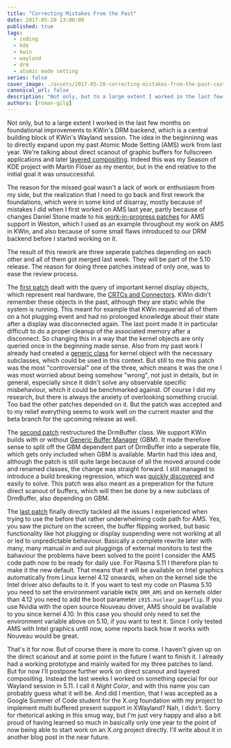 ```yaml
---
title: "Correcting Mistakes From the Past"
date: 2017-05-20 13:00:00
published: true
tags:
  - coding
  - kde
  - kwin
  - wayland
  - drm
  - atomic mode setting
series: false
cover_image: ./assets/2017-05-20-correcting-mistakes-from-the-past-castle-bravo-blast.jpg
canonical_url: false
description: "Not only, but to a large extent I worked in the last few months on foundational improvements to KWin's DRM backend, which is a central building block of KWin's Wayland session."
authors: [roman-gilg]
---
```

Not only, but to a large extent I worked in the last few months on foundational improvements to KWin's DRM backend, which is a central building block of KWin's Wayland session. The idea in the beginninng was to directly expand upon my past Atomic Mode Setting (AMS) work from last year. We're talking about direct scanout of graphic buffers for fullscreen applications and later [layered compositing][mg-layered]. Indeed this was my Season of KDE project with Martin Flöser as my mentor, but in the end relative to the initial goal it was unsuccessful.

The reason for the missed goal wasn't a lack of work or enthusiasm from my side, but the realization that I need to go back and first rework the foundations, which were in some kind of disarray, mostly because of mistakes I did when I first worked on AMS last year, partly because of changes Daniel Stone made to his [work-in-progress patches][daniels-amsphab] for AMS support in Weston, which I used as an example throughout my work on AMS in KWin, and also because of some small flaws introduced to our DRM backend before I started working on it.

The result of this rework are three seperate patches depending on each other and all of them got merged last week. They will be part of the 5.10 release. The reason for doing three patches instead of only one, was to ease the review process.

The [first patch][phab-d5118] dealt with the query of important kernel display objects, which represent real hardware, the [CRTCs and Connectors][wiki-displaycontrollers]. KWin didn't remember these objects in the past, although they are static while the system is running. This meant for example that KWin requeried all of them on a hot plugging event and had no prolonged knowledge about their state after a display was disconnected again. The last point made it in particular difficult to do a proper cleanup of the associated memory after a disconnect. So changing this in a way that the kernel objects are only queried once in the beginning made sense. Also from my past work I already had created a [generic class][kwincode-drm-object] for kernel object with the necessary subclasses, which could be used in this context. But still to me this patch was the most "controversial" one of the three, which means it was the one I was most worried about being somehow "wrong", not just in details, but in general, especially since it didn't solve any observable specific misbehaviour, which it could be benchmarked against. Of course I did my research, but there is always the anxiety of overlooking something crucial. Too bad the other patches depended on it. But the patch was accepted and to my relief everything seems to work well on the current master and the beta branch for the upcoming release as well.

The [second patch][phab-d5179] restructured the DrmBuffer class. We support KWin builds with or without [Generic Buffer Manager][mesacode-gbm] (GBM). It made therefore sense to split off the GBM dependent part of DrmBuffer into a seperate file, which gets only included when GBM is available. Martin had this idea and, although the patch is still quite large because of all the moved around code and renamed classes, the change was straight forward. I still managed to introduce a build breaking regression, which was [quickly discovered][bug-379732] and easily to solve. This patch was also meant as a preperation for the future direct scanout of buffers, which will then be done by a new subclass of DrmBuffer, also depending on GBM.

The [last patch][phab-d5179] finally directly tackled all the issues I experienced when trying to use the before that rather underwhelming code path for AMS. Yes, you saw the picture on the screen, the buffer flipping worked, but basic functionality like hot plugging or display suspending were not working at all or led to unpredictable behaviour. Basically a complete rewrite later with many, many manual in and out pluggings of external monitors to test the bahaviour the problems have been solved to the point I consider the AMS code path now to be ready for daily use. For Plasma 5.11 I therefore plan to make it the new default. That means that it will be available on Intel graphics automatically from Linux kernel 4.12 onwards, when on the kernel side the Intel driver also defaults to it. If you want to test my code on Plasma 5.10 you need to set the environment variable `KWIN_DRM_AMS` and on kernels older than 4.12 you need to add the boot parameter `i915.nuclear_pageflip`. If you use Nvidia with the open source Nouveau driver, AMS should be available to you since kernel 4.10. In this case you should only need to set the environment variable above on 5.10, if you want to test it. Since I only tested AMS with Intel graphics until now, some reports back how it works with Nouveau would be great.

That's it for now. But of course there is more to come. I haven't given up on the direct scanout and at some point in the future I want to finish it. I already had a working prototype and mainly waited for my three patches to land. But for now I'll postpone further work on direct scanout and layered compositing. Instead the last weeks I worked on something special for our Wayland session in 5.11. I call it *Night Color*, and with this name you can probably guess what it will be. And did I mention, that I was accepted as a Google Summer of Code student for the X.org foundation with my project to implement multi buffered present support in XWayland? Nah, I didn't. Sorry for rhetorical asking in this smug way, but I'm just very happy and also a bit proud of having learned so much in basically only one year to the point of now being able to start work on an X.org project directly. I'll write about it in another blog post in the near future.

[mg-layered]: https://blog.martin-graesslin.com/blog/2015/08/layered-compositing/
[daniels-amsphab]: https://phabricator.freedesktop.org/T7595
[phab-d5118]: https://phabricator.kde.org/D5118
[phab-d5179]: https://phabricator.kde.org/D5179
[wiki-displaycontrollers]: https://en.wikipedia.org/wiki/Video_display_controller
[kwincode-drm-object]: https://cgit.kde.org/kwin.git/tree/plugins/platforms/drm/drm_object.h
[mesacode-gbm]: https://cgit.freedesktop.org/mesa/mesa/tree/src/gbm/main/gbm.h#n51
[bug-379732]: https://bugs.kde.org/show_bug.cgi?id=379732
